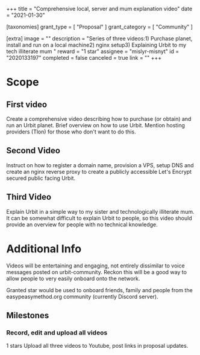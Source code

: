 +++
title = "Comprehensive local, server and mum explanation video"
date = "2021-01-30"

[taxonomies]
grant_type = [ "Proposal" ]
grant_category = [ "Community" ]

[extra]
image = ""
description = "Series of three videos:1) Purchase planet, install and run on a local machine2) nginx setup3) Explaining Urbit to my tech illiterate mum "
reward = "1 star"
assignee = "mislyr-misnyt"
id = "2020133197"
completed = false
canceled = true
link = ""
+++

# Scope

## First video

Create a comprehensive video describing how to purchase (or obtain) and run an Urbit planet. Brief overview on how to use Urbit. Mention hosting providers (Tlon) for those who don't want to do this.

## Second Video

Instruct on how to register a domain name, provision a VPS, setup DNS and create an nginx reverse proxy to create a publicly accessible Let's Encrypt secured public facing Urbit.

## Third Video

Explain Urbit in a simple way to my sister and technologically illiterate mum. It can be somewhat difficult to explain Urbit to people, so this video should provide an overview for people with no technical knowledge.

# Additional Info

Videos will be entertaining and engaging, not entirely dissimilar to voice messages posted on urbit-community. Reckon this will be a good way to allow people to very easily onboard onto the network.

Granted star would be used to onboard friends, family and people from the easypeasymethod.org community (currently Discord server).

## Milestones

### Record, edit and upload all videos

1 stars
Upload all three videos to Youtube, post links in proposal updates.
